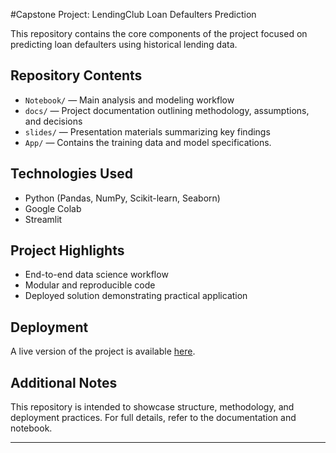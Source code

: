 #Capstone Project: LendingClub Loan Defaulters Prediction

This repository contains the core components of the project focused on predicting loan defaulters using historical lending data.

##  Repository Contents

- `Notebook/` — Main analysis and modeling workflow
- `docs/` — Project documentation outlining methodology, assumptions, and decisions
- `slides/` — Presentation materials summarizing key findings
- `App/` — Contains the training data and model specifications.

##  Technologies Used

- Python (Pandas, NumPy, Scikit-learn, Seaborn)
- Google Colab
- Streamlit
  

##  Project Highlights

- End-to-end data science workflow
- Modular and reproducible code
- Deployed solution demonstrating practical application

##  Deployment

A live version of the project is available [here](https://loandefaulting.streamlit.app/). 

##  Additional Notes

This repository is intended to showcase structure, methodology, and deployment practices. For full details, refer to the documentation and notebook.

---



